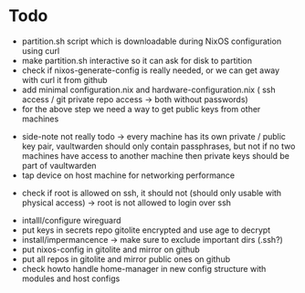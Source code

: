 # Todo
+ partition.sh script which is downloadable during NixOS configuration using curl
+ make partition.sh interactive so it can ask for disk to partition
+ check if nixos-generate-config is really needed, or we can get away with curl it from github
+ add  minimal configuration.nix and hardware-configuration.nix ( ssh access / git private repo access -> both without passwords)
+ for the above step we need a way to get public keys from other machines
- side-note not really todo -> every machine has its own private / public key pair, vaultwarden should only contain passphrases, but not if no two machines have access to another machine then private keys should be part of vaultwarden
- tap device on host machine for networking performance
+ check if root is allowed on ssh, it should not (should only usable with physical access) -> root is not allowed to login over ssh
- intalll/configure wireguard
- put keys in secrets repo gitolite encrypted and use age to decrypt
- install/impermancence -> make sure to exclude important dirs (.ssh?)
- put nixos-config in gitolite and mirror on github
- put all repos in gitolite and mirror public ones on github
- check howto handle home-manager in new config structure with modules and host configs
